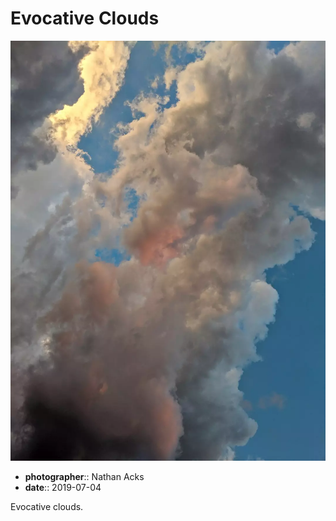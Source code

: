 # Evocative Clouds

![Storm clouds catch the setting Sun](assets/2019-07-04-evocative-clouds.webp)

* **photographer**:: Nathan Acks  
* **date**:: 2019-07-04

Evocative clouds.
